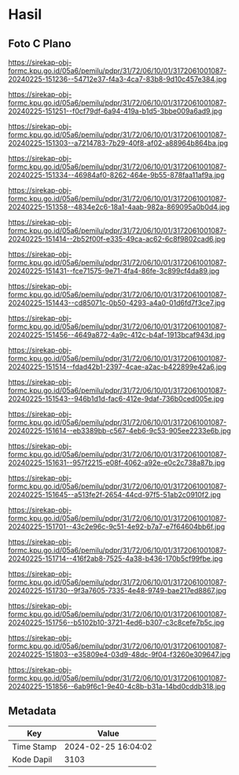 # Hasil

## Foto C Plano

https://sirekap-obj-formc.kpu.go.id/05a6/pemilu/pdpr/31/72/06/10/01/3172061001087-20240225-151236--54712e37-f4a3-4ca7-83b8-9d10c457e384.jpg

https://sirekap-obj-formc.kpu.go.id/05a6/pemilu/pdpr/31/72/06/10/01/3172061001087-20240225-151251--f0cf79df-6a94-419a-b1d5-3bbe009a6ad9.jpg

https://sirekap-obj-formc.kpu.go.id/05a6/pemilu/pdpr/31/72/06/10/01/3172061001087-20240225-151303--a7214783-7b29-40f8-af02-a88964b864ba.jpg

https://sirekap-obj-formc.kpu.go.id/05a6/pemilu/pdpr/31/72/06/10/01/3172061001087-20240225-151334--46984af0-8262-464e-9b55-878faa11af9a.jpg

https://sirekap-obj-formc.kpu.go.id/05a6/pemilu/pdpr/31/72/06/10/01/3172061001087-20240225-151358--4834e2c6-18a1-4aab-982a-869095a0b0d4.jpg

https://sirekap-obj-formc.kpu.go.id/05a6/pemilu/pdpr/31/72/06/10/01/3172061001087-20240225-151414--2b52f00f-e335-49ca-ac62-6c8f9802cad6.jpg

https://sirekap-obj-formc.kpu.go.id/05a6/pemilu/pdpr/31/72/06/10/01/3172061001087-20240225-151431--fce71575-9e71-4fa4-86fe-3c899cf4da89.jpg

https://sirekap-obj-formc.kpu.go.id/05a6/pemilu/pdpr/31/72/06/10/01/3172061001087-20240225-151443--cd85071c-0b50-4293-a4a0-01d6fd7f3ce7.jpg

https://sirekap-obj-formc.kpu.go.id/05a6/pemilu/pdpr/31/72/06/10/01/3172061001087-20240225-151456--4649a872-4a9c-412c-b4af-1913bcaf943d.jpg

https://sirekap-obj-formc.kpu.go.id/05a6/pemilu/pdpr/31/72/06/10/01/3172061001087-20240225-151514--fdad42b1-2397-4cae-a2ac-b422899e42a6.jpg

https://sirekap-obj-formc.kpu.go.id/05a6/pemilu/pdpr/31/72/06/10/01/3172061001087-20240225-151543--946b1d1d-fac6-412e-9daf-736b0ced005e.jpg

https://sirekap-obj-formc.kpu.go.id/05a6/pemilu/pdpr/31/72/06/10/01/3172061001087-20240225-151614--eb3389bb-c567-4eb6-9c53-905ee2233e6b.jpg

https://sirekap-obj-formc.kpu.go.id/05a6/pemilu/pdpr/31/72/06/10/01/3172061001087-20240225-151631--957f2215-e08f-4062-a92e-e0c2c738a87b.jpg

https://sirekap-obj-formc.kpu.go.id/05a6/pemilu/pdpr/31/72/06/10/01/3172061001087-20240225-151645--a513fe2f-2654-44cd-97f5-51ab2c0910f2.jpg

https://sirekap-obj-formc.kpu.go.id/05a6/pemilu/pdpr/31/72/06/10/01/3172061001087-20240225-151701--43c2e96c-9c51-4e92-b7a7-e7f64604bb6f.jpg

https://sirekap-obj-formc.kpu.go.id/05a6/pemilu/pdpr/31/72/06/10/01/3172061001087-20240225-151714--416f2ab8-7525-4a38-b436-170b5cf99fbe.jpg

https://sirekap-obj-formc.kpu.go.id/05a6/pemilu/pdpr/31/72/06/10/01/3172061001087-20240225-151730--9f3a7605-7335-4e48-9749-bae217ed8867.jpg

https://sirekap-obj-formc.kpu.go.id/05a6/pemilu/pdpr/31/72/06/10/01/3172061001087-20240225-151756--b5102b10-3721-4ed6-b307-c3c8cefe7b5c.jpg

https://sirekap-obj-formc.kpu.go.id/05a6/pemilu/pdpr/31/72/06/10/01/3172061001087-20240225-151803--e35809e4-03d9-48dc-9f04-f3260e309647.jpg

https://sirekap-obj-formc.kpu.go.id/05a6/pemilu/pdpr/31/72/06/10/01/3172061001087-20240225-151856--6ab9f6c1-9e40-4c8b-b31a-14bd0cddb318.jpg


## Metadata

| Key        | Value               |
| ---------- | ------------------- |
| Time Stamp | 2024-02-25 16:04:02 |
| Kode Dapil | 3103                |



